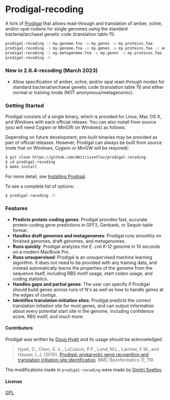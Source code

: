 # Prodigal-recoding

A fork of [Prodigal](https://www.github.com/hyattpd/Prodigal/) that allows
read-through and translation of amber, ochre, and/or opal codons for single
genomes using the standard bacterial/archaeal genetic code
(translation table 11).

```bash
prodigal-recoding -i my.genome.fna -o my.genes -a my.proteins.faa
prodigal-recoding -i my.genome.fna -o my.genes -a my.proteins.faa -r amber
prodigal-recoding -i my.metagenome.fna -o my.genes -a my.proteins.faa -p meta
prodigal-recoding -h
```

### New in 2.6.4-recoding (March 2023)
  * Allow specification of amber, ochre, and/or opal read-through modes for
standard bacterial/archaeal genetic code (translation table 11) and either
normal or training mode (NOT anonymous/metagenomic).

### Getting Started

Prodigal consists of a single binary, which is provided for Linux, Mac OS X, and Windows with each official release.  You can also install from source (you will need Cygwin or MinGW on Windows) as follows:

Depending on future development, pre-built binaries may be provided as part of official 
releases. However, Prodigal can always be built from source (note that on Windows, Cygwin 
or MinGW will be required):

```bash
$ git clone https://github.com/dmitrisvetlov/prodigal-recoding
$ cd prodigal-recoding
$ make install
```

  For more detail, see [Installing Prodigal](https://www.github.com/hyattpd/Prodigal/wiki/installation).

  To see a complete list of options:

```bash
$ prodigal-recoding -h
```

### Features

  * **Predicts protein-coding genes**: Prodigal provides fast, accurate protein-coding gene predictions in GFF3, Genbank, or Sequin table format.
  * **Handles draft genomes and metagenomes**: Prodigal runs smoothly on finished genomes, draft genomes, and metagenomes.
  * **Runs quickly**: Prodigal analyzes the *E. coli K-12* genome in 10 seconds on a modern MacBook Pro.
  * **Runs unsupervised**: Prodigal is an unsupervised machine learning algorithm.  It does not need to be provided with any training data, and instead automatically learns the properties of the genome from the sequence itself, including RBS motif usage, start codon usage, and coding statistics.
  * **Handles gaps and partial genes**: The user can specify if Prodigal should build genes across runs of N's as well as how to handle genes at the edges of contigs.
  * **Identifies translation initiation sites**: Prodigal predicts the correct translation initiation site for most genes, and can output information about every potential start site in the genome, including confidence score, RBS motif, and much more.

#### Contributors

Prodigal was written by [Doug Hyatt](https://github.com/hyattpd/) and its usage should be acknowledged.

> Hyatt, D., Chen, G.-L., LoCascio, P.F., Land, M.L., Larimer, F.W., and Hauser, L.J. (2010). [Prodigal: prokaryotic gene recognition and translation initiation site identification](https://bmcbioinformatics.biomedcentral.com/articles/10.1186/1471-2105-11-119). BMC Bioinformatics *11*, 119.

The modifications made in `prodigal-recoding` were made by [Dmitri Svetlov](https://github.com/dmitrisvetlov/).

#### License

  [GPL](LICENSE)
  
